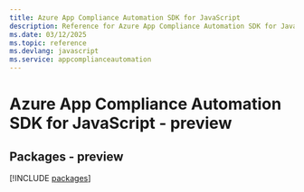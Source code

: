 ```yaml
---
title: Azure App Compliance Automation SDK for JavaScript
description: Reference for Azure App Compliance Automation SDK for JavaScript
ms.date: 03/12/2025
ms.topic: reference
ms.devlang: javascript
ms.service: appcomplianceautomation
---
```

# Azure App Compliance Automation SDK for JavaScript - preview
## Packages - preview
[!INCLUDE [packages](app-compliance-automation-index.md)]